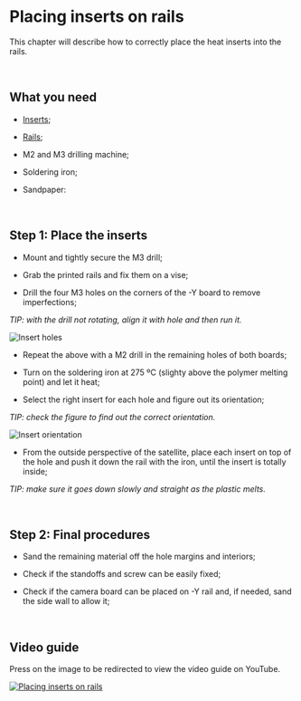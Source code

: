 # Placing inserts on rails

This chapter will describe how to correctly place the heat inserts into the rails.

<br /> 

## What you need

- [Inserts](#heat-inserts);

- [Rails](#rails);

- M2 and M3 drilling machine;

- Soldering iron;

- Sandpaper:

<br />

## Step 1: Place the inserts

- Mount and tightly secure the M3 drill;

- Grab the printed rails and fix them on a vise;

- Drill the four M3 holes on the corners of the -Y board to remove imperfections;

*TIP: with the drill not rotating, align it with hole and then run it.*

![Insert holes](https://github.com/AFS-pt/PROMETHEUS-1_dev/blob/main/2.Satellite/images/i12.insertholes.png?raw=true)

- Repeat the above with a M2 drill in the remaining holes of both boards;

- Turn on the soldering iron at 275 ºC (slighty above the polymer melting point) and let it heat;

- Select the right insert for each hole and figure out its orientation;

*TIP: check the figure to find out the correct orientation.*

![Insert orientation](https://github.com/AFS-pt/PROMETHEUS-1_dev/blob/main/2.Satellite/images/i13.insertorientation.png?raw=true)

- From the outside perspective of the satellite, place each insert on top of the hole and push it down the rail with the iron, until the insert is totally inside;

*TIP: make sure it goes down slowly and straight as the plastic melts.*

<br /> 

## Step 2: Final procedures

- Sand the remaining material off the hole margins and interiors;

- Check if the standoffs and screw can be easily fixed;

- Check if the camera board can be placed on -Y rail and, if needed, sand the side wall to allow it;

<br />

## Video guide

Press on the image to be redirected to view the video guide on YouTube.

[![Placing inserts on rails](https://github.com/AFS-pt/PROMETHEUS-1_dev/blob/main/2.Satellite/images/v02.inserts.jpg?raw=true)](https://youtu.be/tuawUfmNegQ)